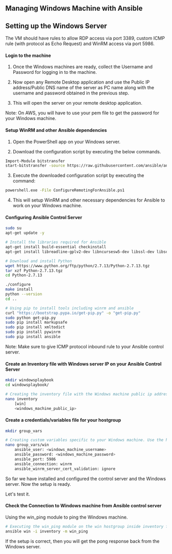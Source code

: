 ## Managing Windows Machine with Ansible

## Setting up the Windows Server

The VM should have rules to allow RDP access via port 3389, custom ICMP rule (with protocol as Echo Request) and WinRM access via port 5986.

#### Login to the machine

1. Once the Windows machines are ready, collect the Username and Password for logging in to the machine.

2. Now open any Remote Desktop application and use the Public IP address/Public DNS name of the server as PC name along with the username and password obtained in the previous step.

3. This will open the server on your remote desktop application.

Note: On AWS, you will have to use your pem file to get the password for your Windows machine.

#### Setup WinRM and other Ansible dependencies

1. Open the PowerShell app on your Windows server.

2. Download the configuration script by executing the below commands.
```bash
Import-Module bitstransfer
start-bitstransfer -source https://raw.githubusercontent.com/ansible/ansible/devel/examples/scripts/ConfigureRemotingForAnsible.ps1 -destination  C:\Users\Administrator\
```

3. Execute the downloaded configuration script by executing the command:
```bash
powershell.exe -File ConfigureRemotingForAnsible.ps1
```

4. This will setup WinRM and other necessary dependencies for Ansible to work on your Windows machine.

#### Configuring Ansible Control Server
```bash
sudo su
apt-get update -y

# Install the libraries required for Ansible
apt-get install build-essential checkinstall
apt-get install libreadline-gplv2-dev libncursesw5-dev libssl-dev libsqlite3-dev tk-dev libgdbm-dev libc6-dev libbz2-dev

# Download and install Python
wget https://www.python.org/ftp/python/2.7.13/Python-2.7.13.tgz
tar xzf Python-2.7.13.tgz
cd Python-2.7.13

./configure
make install
python --version
cd ..

# Using pip to install tools including winrm and ansible
curl "https://bootstrap.pypa.io/get-pip.py" -o "get-pip.py"
sudo python get-pip.py
sudo pip install markupsafe
sudo pip install xmltodict
sudo pip install pywinrm
sudo pip install ansible
```

Note: Make sure to give ICMP protocol inbound rule to your Ansible control server.

#### Create an Inventory file with Windows server IP on your Ansible Control Server
```bash
mkdir windowsplaybook
cd windowsplaybook/

# Creating the inventory file with the Windows machine public ip address. Here the hostgrup name is win
nano inventory
	[win]
	<windows_machine_public_ip>
```

#### Create a credentials/variables file for your hostgroup
```bash
mkdir group_vars

# Creating custom variables specific to your Windows machine. Use the hostgroup name win as the name of the file
nano group_vars/win
	ansible_user: <windows_machine_username>
	ansible_password: <windows_machine_password>
	ansible_port: 5986
	ansible_connection: winrm
	ansible_winrm_server_cert_validation: ignore
```

So far we have installed and configured the control server and the Windows server. Now the setup is ready.

Let's test it.

#### Check the Connection to Windows machine from Ansible control server

Using the win_ping module to ping the Windows machine.
```bash
# Executing the win_ping module on the win hostgroup inside inventory file named inventory. This will use the win file available inside the group_vars directory to get the variables to be used
ansible win -i inventory -m win_ping
```
If the setup is correct, then you will get the pong response back from the Windows server.
